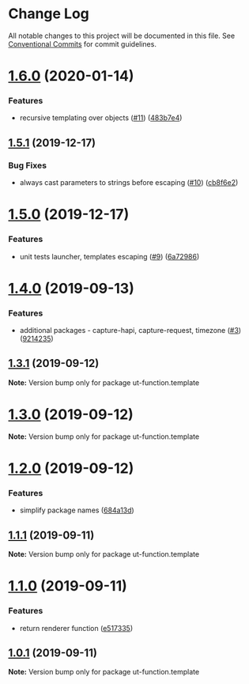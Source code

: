 # Change Log

All notable changes to this project will be documented in this file.
See [Conventional Commits](https://conventionalcommits.org) for commit guidelines.

# [1.6.0](https://github.com/softwaregroup-bg/ut-function/compare/ut-function.xml2json@1.1.2...ut-function.template@1.6.0) (2020-01-14)


### Features

* recursive templating over objects ([#11](https://github.com/softwaregroup-bg/ut-function/issues/11)) ([483b7e4](https://github.com/softwaregroup-bg/ut-function/commit/483b7e4))





## [1.5.1](https://github.com/softwaregroup-bg/ut-function/compare/ut-function.dispatch@1.1.0...ut-function.template@1.5.1) (2019-12-17)


### Bug Fixes

* always cast parameters to strings before escaping ([#10](https://github.com/softwaregroup-bg/ut-function/issues/10)) ([cb8f6e2](https://github.com/softwaregroup-bg/ut-function/commit/cb8f6e2))





# [1.5.0](https://github.com/softwaregroup-bg/ut-function/compare/ut-function.xml2json@1.1.0...ut-function.template@1.5.0) (2019-12-17)


### Features

* unit tests launcher, templates escaping ([#9](https://github.com/softwaregroup-bg/ut-function/issues/9)) ([6a72986](https://github.com/softwaregroup-bg/ut-function/commit/6a72986))





# [1.4.0](https://github.com/softwaregroup-bg/ut-function/compare/ut-function.template@1.3.1...ut-function.template@1.4.0) (2019-09-13)


### Features

* additional packages - capture-hapi, capture-request, timezone ([#3](https://github.com/softwaregroup-bg/ut-function/issues/3)) ([9214235](https://github.com/softwaregroup-bg/ut-function/commit/9214235))





## [1.3.1](https://github.com/softwaregroup-bg/ut-function/compare/ut-function.template@1.3.0...ut-function.template@1.3.1) (2019-09-12)

**Note:** Version bump only for package ut-function.template





# [1.3.0](https://github.com/softwaregroup-bg/ut-function/compare/ut.template@1.2.0...ut-function.template@1.3.0) (2019-09-12)

**Note:** Version bump only for package ut-function.template





# [1.2.0](https://github.com/softwaregroup-bg/ut-function/compare/ut-function.flatten@1.0.3...ut.template@1.2.0) (2019-09-12)


### Features

* simplify package names ([684a13d](https://github.com/softwaregroup-bg/ut-function/commit/684a13d))





## [1.1.1](https://github.com/softwaregroup-bg/ut-function/compare/ut-function.template@1.1.0...ut-function.template@1.1.1) (2019-09-11)

**Note:** Version bump only for package ut-function.template





# [1.1.0](https://github.com/softwaregroup-bg/ut-function/compare/ut-function.template@1.0.1...ut-function.template@1.1.0) (2019-09-11)


### Features

* return renderer function ([e517335](https://github.com/softwaregroup-bg/ut-function/commit/e517335))





## [1.0.1](https://github.com/softwaregroup-bg/ut-function/compare/initial@1.0.0...ut-function.template@1.0.1) (2019-09-11)

**Note:** Version bump only for package ut-function.template
